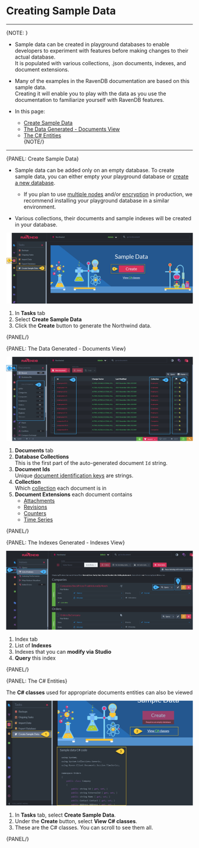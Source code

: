 ﻿# Creating Sample Data
---

{NOTE: }

* Sample data can be created in playground databases to enable developers to experiment with features before making changes to their actual database.  
  It is populated with various collections, .json documents, indexes, and document extensions.  

* Many of the examples in the RavenDB documentation are based on this sample data.  
  Creating it will enable you to play with the data as you use the documentation to familiarize yourself with RavenDB features.  

* In this page:  
  * [Create Sample Data](../../../studio/database/tasks/create-sample-data#create-sample-data)  
  * [The Data Generated - Documents View](../../../studio/database/tasks/create-sample-data#the-data-generated---documents-view)  
  * [The C# Entities](../../../studio/database/tasks/create-sample-data#the-c#-entities)  
{NOTE/}

---

{PANEL: Create Sample Data}

* Sample data can be added only on an empty database.  To create sample data, you can either empty your playground database or [create a new database](../../../studio/database/create-new-database/general-flow).  
    * If you plan to use [multiple nodes](../../../studio/server/databases/create-new-database/general-flow#3.-configure-replication) 
      and/or [encryption](../../../studio/server/databases/create-new-database/encrypted) in production, 
      we recommend installing your playground database in a similar environment.  

* Various collections, their documents and sample indexes will be created in your database.  


 ![Figure 1. Create Sample Data](images/Create-Sample-Data.png "Create Sample Data")

 1. In **Tasks** tab  
 2. Select **Create Sample Data**  
 3. Click the **Create** button to generate the Northwind data.  

{PANEL/}

{PANEL: The Data Generated - Documents View}

![Figure 2. Documents View](images/Northwind-Documents-View.png "Documents View")

1. **Documents** tab  
2. **Database Collections**  
   This is the first part of the auto-generated document `Id` string.  
3. **Document Ids**  
   Unique [document identification keys](../../../client-api/document-identifiers/working-with-document-identifiers) are strings.
4. **Collection**  
   Which [collection](../../../studio/database/documents/documents-and-collections) each document is in  
5. **Document Extensions** each document contains  
    * [Attachments](../../../document-extensions/attachments/what-are-attachments)
    * [Revisions](../../../server/extensions/revisions)
    * [Counters](../../../document-extensions/counters/overview)  
    * [Time Series](../../../document-extensions/timeseries/overview)  

{PANEL/}

{PANEL: The Indexes Generated - Indexes View} 
    
![Figure 3. Indexes View](images/Northwind-Indexes-View.png "Indexes View")

1. Index tab  
2. List of **Indexes**  
3. Indexes that you can **modify via Studio**  
4. **Query** this index  


{PANEL/}

{PANEL: The C# Entities}

The **C# classes** used for appropriate documents entities can also be viewed  


 ![Figure 4. The C# classes](images/View-CS-Classes.png "C# Classes")

  1. In **Tasks** tab, select **Create Sample Data**.  
  2. Under the **Create** button, select **View C# classes**.
  3. These are the C# classes. You can scroll to see them all.  

{PANEL/}
